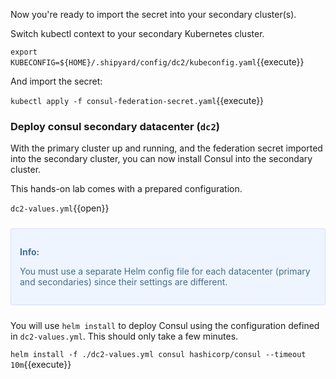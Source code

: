 Now you're ready to import the secret into your secondary cluster(s).

Switch kubectl context to your secondary Kubernetes cluster.

`export KUBECONFIG=${HOME}/.shipyard/config/dc2/kubeconfig.yaml`{{execute}}

And import the secret:

`kubectl apply -f consul-federation-secret.yaml`{{execute}}


### Deploy consul secondary datacenter (`dc2`)

With the primary cluster up and running, and the federation secret imported into the secondary cluster, you can now install Consul into the secondary cluster.

This hands-on lab comes with a prepared configuration.

`dc2-values.yml`{{open}}

<div style="background-color:#eff5ff; color:#416f8c; border:1px solid #d0e0ff; padding:1em; border-radius:3px; margin:24px 0;">
  <p><strong>Info:</strong><br>
  
  You must use a separate Helm config file for each datacenter (primary and secondaries) since their settings are different.

</p></div>

You will use `helm install` to deploy Consul using the configuration defined in `dc2-values.yml`. This should only take a few minutes.

`helm install -f ./dc2-values.yml consul hashicorp/consul --timeout 10m`{{execute}}

